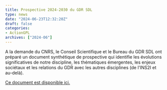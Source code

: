 ```yaml
---
title: Prospective 2024-2030 du GDR SDL
type: news
date: "2024-06-23T12:32:20Z"
draft: false
categories:
- ActionGPL
archives: ["2024-06"]
---
```


A la demande du CNRS, le Conseil Scientifique et le Bureau du GDR SDL ont préparé un document synthétique de prospective qui identifie les évolutions significatives de notre discipline, les thématiques émergentes, les enjeux sociétaux et les relations du GDR avec les autres disciplines (de l'INS2I et au-delà).

[Ce document est disponible ici.](https://lig-gdr-gpl.imag.fr/wp-content/uploads/2024/06/GDRGPL_Prospective_2024-2030.pdf)
